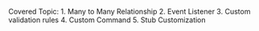  
  Covered Topic:
    1. Many to Many Relationship
    2. Event Listener 
    3. Custom validation rules
    4. Custom Command
    5. Stub Customization